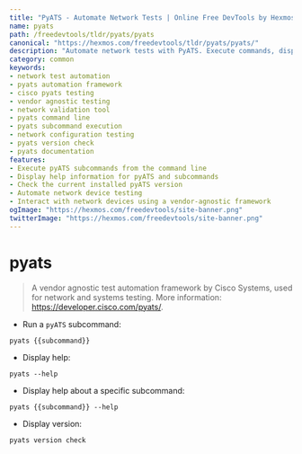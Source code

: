 ```yaml
---
title: "PyATS - Automate Network Tests | Online Free DevTools by Hexmos"
name: pyats
path: /freedevtools/tldr/pyats/pyats
canonical: "https://hexmos.com/freedevtools/tldr/pyats/pyats/"
description: "Automate network tests with PyATS. Execute commands, display help, and check versions. Streamline network automation testing with this free online tool, no registration required."
category: common
keywords:
- network test automation
- pyats automation framework
- cisco pyats testing
- vendor agnostic testing
- network validation tool
- pyats command line
- pyats subcommand execution
- network configuration testing
- pyats version check
- pyats documentation
features:
- Execute pyATS subcommands from the command line
- Display help information for pyATS and subcommands
- Check the current installed pyATS version
- Automate network device testing
- Interact with network devices using a vendor-agnostic framework
ogImage: "https://hexmos.com/freedevtools/site-banner.png"
twitterImage: "https://hexmos.com/freedevtools/site-banner.png"
---
```


# pyats

> A vendor agnostic test automation framework by Cisco Systems, used for network and systems testing.
> More information: <https://developer.cisco.com/pyats/>.

- Run a `pyATS` subcommand:

`pyats {{subcommand}}`

- Display help:

`pyats --help`

- Display help about a specific subcommand:

`pyats {{subcommand}} --help`

- Display version:

`pyats version check`

